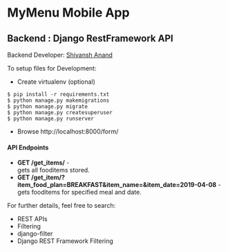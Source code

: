 # MyMenu Mobile App

## Backend : Django RestFramework API

Backend Developer: [Shivansh Anand](https://github/code-xD/)

To setup files for Development: </br>
- Create virtualenv (optional)
```
$ pip install -r requirements.txt
$ python manage.py makemigrations
$ python manage.py migrate
$ python manage.py createsuperuser
$ python manage.py runserver
```
- Browse http://localhost:8000/form/ </br>

#### API Endpoints
- **GET /get_items/** - </br> gets all fooditems stored.
- **GET /get_item/?item_food_plan=BREAKFAST&item_name=&item_date=2019-04-08** - </br> gets fooditems for specified meal and date.

For further details, feel free to search:
- REST APIs
- Filtering
- django-filter
- Django REST Framework Filtering
